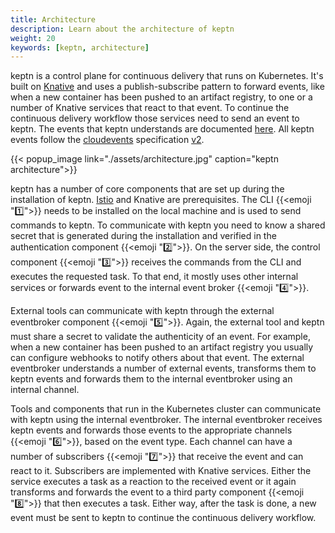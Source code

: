 ```yaml
---
title: Architecture
description: Learn about the architecture of keptn
weight: 20
keywords: [keptn, architecture]
---
```


keptn is a control plane for continuous delivery that runs on Kubernetes. It's built on [Knative](https://cloud.google.com/knative/) and uses a publish-subscribe pattern to forward events, like when a new container has been pushed to an artifact registry, to one or a number of Knative services that react to that event. To continue the continuous delivery workflow those services need to send an event to keptn. The events that keptn understands are documented [here](../../usecases/custom-service/). All keptn events follow the [cloudevents](https://cloudevents.io/) specification [v2](https://github.com/cloudevents/spec/tree/v0.2).

{{< popup_image link="./assets/architecture.jpg" caption="keptn architecture">}}

keptn has a number of core components that are set up during the installation of keptn. [Istio](https://istio.io) and Knative are prerequisites. The CLI {{<emoji ":one:">}} needs to be installed on the local machine and is used to send commands to keptn. To communicate with keptn you need to know a shared secret that is generated during the installation and verified in the authentication component {{<emoji ":two:">}}. On the server side, the control component {{<emoji ":three:">}} receives the commands from the CLI and executes the requested task. To that end, it mostly uses other internal services or forwards event to the internal event broker {{<emoji ":four:">}}.

External tools can communicate with keptn through the external eventbroker component {{<emoji ":five:">}}. Again, the external tool and keptn must share a secret to validate the authenticity of an event. For example, when a new container has been pushed to an artifact registry you usually can configure webhooks to notify others about that event. The external eventbroker understands a number of external events, transforms them to keptn events and forwards them to the internal eventbroker using an internal channel.

Tools and components that run in the Kubernetes cluster can communicate with keptn using the internal eventbroker. The internal eventbroker receives keptn events and forwards those events to the appropriate channels {{<emoji ":six:">}}, based on the event type. Each channel can have a number of subscribers {{<emoji ":seven:">}} that receive the event and can react to it. Subscribers are implemented with Knative services. Either the service executes a task as a reaction to the received event or it again transforms and forwards the event to a third party component {{<emoji ":eight:">}} that then executes a task. Either way, after the task is done, a new event must be sent to keptn to continue the continuous delivery workflow.
